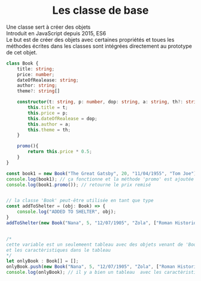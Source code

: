 <div align="center"><h1><b>Les classe de base</b></h1></div>

Une classe sert à créer des objets  
Introduit en JavaScript depuis 2015, ES6  
Le but est de créer des objets avec certaines propriétés et toues les méthodes écrites dans les classes sont intégrées directement au prototype de cet objet. 
```ts
class Book {
    title: string;
    price: number;
    dateOfRealease: string;
    author: string;
    theme?: string[]

    constructor(t: string, p: number, dop: string, a: string, th?: string[]) {
        this.title = t;
        this.price = p;
        this.dateOfRealease = dop;
        this.author = a;
        this.theme = th;
    }

    promo(){
        return this.price * 0.5;
    }
}

const book1 = new Book("The Great Gatsby", 20, "11/04/1955", "Tom Joe");
console.log(book1); // ça fonctionne et la méthode 'promo' est ajoutée dans prototype
console.log(book1.promo()); // retourne le prix remisé


// la classe 'Book' peut-être utilisée en tant que type
const addToShelter = (obj: Book) => {
    console.log("ADDED TO SHELTER", obj);
}
addToShelter(new Book("Nana", 5, "12/07/1905", "Zola", ["Roman Historique", "Roman"]))


/* 
cette variable est un seulemeent tableau avec des objets venant de 'Book'
et les caractèristiques dans le tableau
*/
let onlyBook : Book[] = [];
onlyBook.push(new Book("Nana", 5, "12/07/1905", "Zola", ["Roman Historique", "Roman"]))
console.log(onlyBook); // il y a bien un tableau  avec les caractèristiques
```